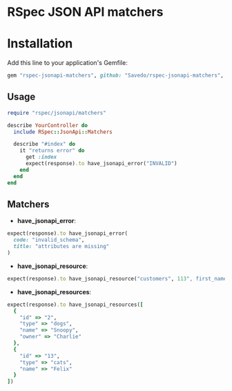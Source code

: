 # RSpec JSON API matchers

# Installation

Add this line to your application's Gemfile:

```ruby
gem "rspec-jsonapi-matchers", github: "Savedo/rspec-jsonapi-matchers", tag: "v0.2.0"
```

## Usage

```ruby
require "rspec/jsonapi/matchers"

describe YourController do
  include RSpec::JsonApi::Matchers

  describe "#index" do
    it "returns error" do
      get :index
      expect(response).to have_jsonapi_error("INVALID")
    end
  end
end
```

## Matchers

- **have_jsonapi_error**:

```ruby
expect(response).to have_jsonapi_error(
  code: "invalid_schema",
  title: "attributes are missing"
)
```

- **have_jsonapi_resource**:
```ruby
expect(response).to have_jsonapi_resource("customers", 113", first_name: "John")
```

- **have_jsonapi_resources**:
```ruby
expect(response).to have_jsonapi_resources([
  {
    "id" => "2",
    "type" => "dogs",
    "name" => "Snoopy",
    "owner" => "Charlie"
  },
  {
    "id" => "13",
    "type" => "cats",
    "name" => "Felix"
  }
])
```
